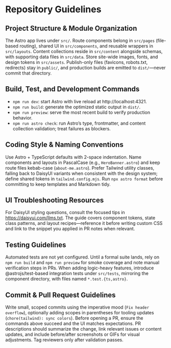 # Repository Guidelines

## Project Structure & Module Organization
The Astro app lives under `src/`. Route components belong in `src/pages` (file-based routing), shared UI in `src/components`, and reusable wrappers in `src/layouts`. Content collections reside in `src/content` alongside schemas, with supporting data files in `src/data`. Store site-wide images, fonts, and design tokens in `src/assets`. Publish-only files (favicons, robots.txt, redirects) stay in `public/`, and production builds are emitted to `dist/`—never commit that directory.

## Build, Test, and Development Commands
- `npm run dev`: start Astro with live reload at http://localhost:4321.
- `npm run build`: generate the optimized static output in `dist/`.
- `npm run preview`: serve the most recent build to verify production behavior.
- `npm run astro check`: run Astro’s type, frontmatter, and content collection validation; treat failures as blockers.

## Coding Style & Naming Conventions
Use Astro + TypeScript defaults with 2-space indentation. Name components and layouts in PascalCase (e.g., `HeroBanner.astro`) and keep route files kebab-case (`about-me.astro`). Prefer Tailwind utility classes, falling back to DaisyUI variants when consistent with the design system; define shared tokens in `tailwind.config.mjs`. Run `npx astro format` before committing to keep templates and Markdown tidy.

## UI Troubleshooting Resources
For DaisyUI styling questions, consult the focused tips in https://daisyui.com/llms.txt. The guide covers component tokens, state class patterns, and layout recipes—reference it before writing custom CSS and link to the snippet you applied in PR notes when relevant.

## Testing Guidelines
Automated tests are not yet configured. Until a formal suite lands, rely on `npm run build` and `npm run preview` for smoke coverage and note manual verification steps in PRs. When adding logic-heavy features, introduce @astrojs/test-based integration tests under `src/tests`, mirroring the component directory, with files named `*.test.{ts,astro}`.

## Commit & Pull Request Guidelines
Write small, scoped commits using the imperative mood (`Fix header overflow`), optionally adding scopes in parentheses for tooling updates (`chore(tailwind): sync colors`). Before opening a PR, ensure the commands above succeed and the UI matches expectations. PR descriptions should summarize the change, link relevant issues or content updates, and include before/after screenshots or GIFs for visual adjustments. Tag reviewers only after validation passes.
